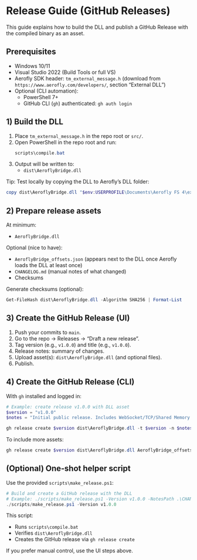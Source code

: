 # Release Guide (GitHub Releases)

This guide explains how to build the DLL and publish a GitHub Release with the compiled binary as an asset.

## Prerequisites

- Windows 10/11
- Visual Studio 2022 (Build Tools or full VS)
- Aerofly SDK header: `tm_external_message.h` (download from `https://www.aerofly.com/developers/`, section “External DLL”)
- Optional (CLI automation):
  - PowerShell 7+
  - GitHub CLI (`gh`) authenticated: `gh auth login`

## 1) Build the DLL

1. Place `tm_external_message.h` in the repo root or `src/`.
2. Open PowerShell in the repo root and run:
   ```powershell
   scripts\compile.bat
   ```
3. Output will be written to:
   - `dist\AeroflyBridge.dll`

Tip: Test locally by copying the DLL to Aerofly’s DLL folder:
```powershell
copy dist\AeroflyBridge.dll "$env:USERPROFILE\Documents\Aerofly FS 4\external_dll\AeroflyBridge.dll"
```

## 2) Prepare release assets

At minimum:
- `AeroflyBridge.dll`

Optional (nice to have):
- `AeroflyBridge_offsets.json` (appears next to the DLL once Aerofly loads the DLL at least once)
- `CHANGELOG.md` (manual notes of what changed)
- Checksums

Generate checksums (optional):
```powershell
Get-FileHash dist\AeroflyBridge.dll -Algorithm SHA256 | Format-List
```

## 3) Create the GitHub Release (UI)

1. Push your commits to `main`.
2. Go to the repo → Releases → “Draft a new release”.
3. Tag version (e.g., `v1.0.0`) and title (e.g., `v1.0.0`).
4. Release notes: summary of changes.
5. Upload asset(s): `dist\AeroflyBridge.dll` (and optional files).
6. Publish.

## 4) Create the GitHub Release (CLI)

With `gh` installed and logged in:

```powershell
# Example: create release v1.0.0 with DLL asset
$version = "v1.0.0"
$notes = "Initial public release. Includes WebSocket/TCP/Shared Memory bridge."

gh release create $version dist\AeroflyBridge.dll -t $version -n $notes
```

To include more assets:
```powershell
gh release create $version dist\AeroflyBridge.dll AeroflyBridge_offsets.json -t $version -n $notes
```

## (Optional) One‑shot helper script

Use the provided `scripts\make_release.ps1`:

```powershell
# Build and create a GitHub release with the DLL
# Example: ./scripts/make_release.ps1 -Version v1.0.0 -NotesPath .\CHANGELOG.md
./scripts/make_release.ps1 -Version v1.0.0
```

This script:
- Runs `scripts\compile.bat`
- Verifies `dist\AeroflyBridge.dll`
- Creates the GitHub release via `gh release create`

If you prefer manual control, use the UI steps above.
